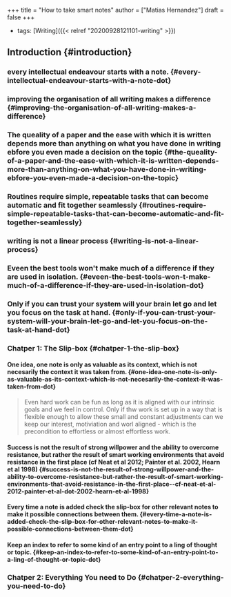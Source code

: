 +++
title = "How to take smart notes"
author = ["Matias Hernandez"]
draft = false
+++

-   tags: [Writing]({{< relref "20200928121101-writing" >}})


## Introduction {#introduction}


### every intellectual endeavour starts with a note. {#every-intellectual-endeavour-starts-with-a-note-dot}


### improving the organisation of all writing makes a difference {#improving-the-organisation-of-all-writing-makes-a-difference}


### ****The queality of a paper and the ease with which it is written depends more than anything on what you have done in writing ebfore you even made a decision on the topic**** {#the-queality-of-a-paper-and-the-ease-with-which-it-is-written-depends-more-than-anything-on-what-you-have-done-in-writing-ebfore-you-even-made-a-decision-on-the-topic}


### Routines require simple, repeatable tasks that can become automatic and fit together seamlessly {#routines-require-simple-repeatable-tasks-that-can-become-automatic-and-fit-together-seamlessly}


### writing is not a linear process {#writing-is-not-a-linear-process}


### Eveen the best tools won't make much of a difference if they are used in isolation. {#eveen-the-best-tools-won-t-make-much-of-a-difference-if-they-are-used-in-isolation-dot}


### Only if you can trust your system will your brain let go and let you focus on the task at hand. {#only-if-you-can-trust-your-system-will-your-brain-let-go-and-let-you-focus-on-the-task-at-hand-dot}


### Chatper 1: The Slip-box {#chatper-1-the-slip-box}


#### One idea, one note is only as valuable as its context, which is not necesarily the context it was taken from. {#one-idea-one-note-is-only-as-valuable-as-its-context-which-is-not-necesarily-the-context-it-was-taken-from-dot}

> Even hard work can be fun as long as it is aligned with our intrinsic goals and we feel in control.
> Only if thw work is set up in a way that is flexible enough to allow these small and constant adjustments can we keep our interest, motiviation and worl aligned - which is the precondition to effortless or almost effortless work.


#### Success is not the result of strong willpower and the ability to overcome resistance, but rather the result of smart working environments that avoid resistance in the first place (cf Neat et al 2012; Painter et al. 2002, Hearn et al 1998) {#success-is-not-the-result-of-strong-willpower-and-the-ability-to-overcome-resistance-but-rather-the-result-of-smart-working-environments-that-avoid-resistance-in-the-first-place--cf-neat-et-al-2012-painter-et-al-dot-2002-hearn-et-al-1998}


#### Every time a note is added check the slip-box for other relevant notes to make it possible connections between them. {#every-time-a-note-is-added-check-the-slip-box-for-other-relevant-notes-to-make-it-possible-connections-between-them-dot}


#### Keep an index to refer to some kind of an entry point to a ling of thought or topic. {#keep-an-index-to-refer-to-some-kind-of-an-entry-point-to-a-ling-of-thought-or-topic-dot}


### Chatper 2: Everything You need to Do {#chatper-2-everything-you-need-to-do}
